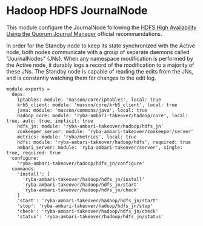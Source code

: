 
# Hadoop HDFS JournalNode

This module configure the JournalNode following the 
[HDFS High Availability Using the Quorum Journal Manager](https://hadoop.apache.org/docs/r2.3.0/hadoop-yarn/hadoop-yarn-site/HDFSHighAvailabilityWithQJM.html) official 
recommandations.

In order for the Standby node to keep its state synchronized with the Active 
node, both nodes communicate with a group of separate daemons called 
"JournalNodes" (JNs). When any namespace modification is performed by the Active 
node, it durably logs a record of the modification to a majority of these JNs. 
The Standby node is capable of reading the edits from the JNs, and is constantly 
watching them for changes to the edit log.

    module.exports =
      deps:
        iptables: module: 'masson/core/iptables', local: true
        krb5_client: module: 'masson/core/krb5_client', local: true
        java: module: 'masson/commons/java', local: true
        hadoop_core: module: 'ryba-ambari-takeover/hadoop/core', local: true, auto: true, implicit: true
        hdfs_jn: module: 'ryba-ambari-takeover/hadoop/hdfs_jn'
        zookeeper_server: module: 'ryba-ambari-takeover/zookeeper/server'
        metrics: module: 'ryba/metrics', local: true
        hdfs: module: 'ryba-ambari-takeover/hadoop/hdfs', required: true
        ambari_server: module: 'ryba-ambari-takeover/server', single: true, required: true
      configure:
        'ryba-ambari-takeover/hadoop/hdfs_jn/configure'
      commands:
        'install': [
          'ryba-ambari-takeover/hadoop/hdfs_jn/install'
          'ryba-ambari-takeover/hadoop/hdfs_jn/start'
          'ryba-ambari-takeover/hadoop/hdfs_jn/check'
        ]
        'start': 'ryba-ambari-takeover/hadoop/hdfs_jn/start'
        'stop': 'ryba-ambari-takeover/hadoop/hdfs_jn/stop'
        'check': 'ryba-ambari-takeover/hadoop/hdfs_jn/check'
        'status': 'ryba-ambari-takeover/hadoop/hdfs_jn/status'
[qjm]: http://hadoop.apache.org/docs/r2.3.0/hadoop-yarn/hadoop-yarn-site/HDFSHighAvailabilityWithQJM.html#Architecture
